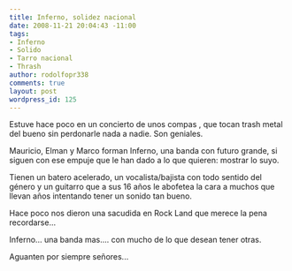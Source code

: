 ```yaml
---
title: Inferno, solidez nacional
date: 2008-11-21 20:04:43 -11:00
tags:
- Inferno
- Solido
- Tarro nacional
- Thrash
author: rodolfopr338
comments: true
layout: post
wordpress_id: 125
---
```


<!-- more -->
Estuve hace poco en un concierto de unos compas , que tocan trash metal del bueno sin perdonarle nada a nadie. Son geniales.

Mauricio, Elman y Marco forman Inferno, una banda con futuro grande, si siguen con ese empuje que le han dado a lo que quieren: mostrar lo suyo.

Tienen un batero acelerado, un vocalista/bajista con todo sentido del género y un guitarro que a sus 16 años le abofetea la cara a muchos que llevan años intentando tener un sonido tan bueno.

Hace poco nos dieron una sacudida en Rock Land que merece la pena recordarse...

Inferno... una banda mas.... con mucho de lo que desean tener otras.

Aguanten por siempre señores...
